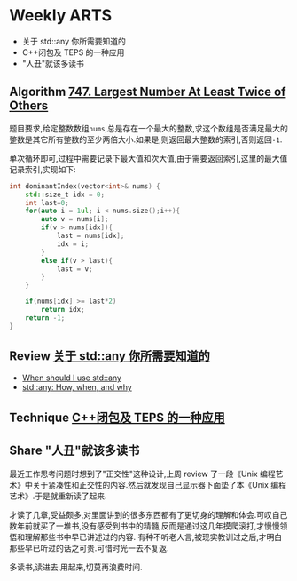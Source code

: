 # Weekly ARTS

- 关于 std::any 你所需要知道的
- C++闭包及 TEPS 的一种应用
- "人丑"就该多读书

## Algorithm [747. Largest Number At Least Twice of Others](https://leetcode.com/problems/largest-number-at-least-twice-of-others/)

题目要求,给定整数数组`nums`,总是存在一个最大的整数,求这个数组是否满足最大的整数是其它所有整数的至少两倍大小.如果是,则返回最大整数的索引,否则返回`-1`.

单次循环即可,过程中需要记录下最大值和次大值,由于需要返回索引,这里的最大值记录索引,实现如下:

```C++
int dominantIndex(vector<int>& nums) {
    std::size_t idx = 0;
    int last=0;
    for(auto i = 1ul; i < nums.size();i++){
        auto v = nums[i];
        if(v > nums[idx]){
            last = nums[idx];
            idx = i;
        }
        else if(v > last){
            last = v;
        }
    }

    if(nums[idx] >= last*2)
        return idx;
    return -1;
}
```

## Review [关于 std::any 你所需要知道的](std_any.md)

- [When should I use std::any](https://stackoverflow.com/questions/52715219/when-should-i-use-stdany)
- [std::any: How, when, and why](https://devblogs.microsoft.com/cppblog/stdany-how-when-and-why/)

## Technique [C++闭包及 TEPS 的一种应用](closure_apply.md)

## Share "人丑"就该多读书

最近工作思考问题时想到了"正交性"这种设计,上周 review 了一段《Unix 编程艺术》中关于紧凑性和正交性的内容.然后就发现自己显示器下面垫了本《Unix 编程艺术》.于是就重新读了起来.

才读了几章,受益颇多,对里面讲到的很多东西都有了更切身的理解和体会.可叹自己数年前就买了一堆书,没有感受到书中的精髓,反而是通过这几年摸爬滚打,才慢慢领悟和理解那些书中早已讲述过的内容. 有种不听老人言,被现实教训过之后,才明白那些早已听过的话之可贵.可惜时光一去不复返.

多读书,读进去,用起来,切莫再浪费时间.
